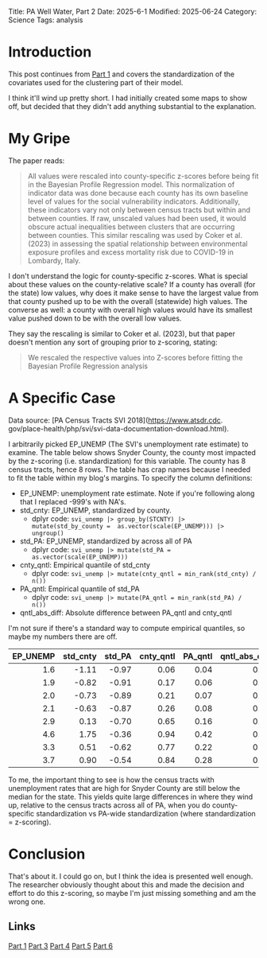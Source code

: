 Title: PA Well Water, Part 2
Date: 2025-6-1
Modified: 2025-06-24
Category: Science
Tags: analysis

# Introduction
This post continues from [Part 1]({filename}./PA_wells_1.md) and covers the 
standardization of the 
covariates used for the 
clustering part of their model.

I think it'll wind up pretty short. I had initially created some maps to 
show off, but decided that they didn't add anything substantial to the 
explanation.

# My Gripe
The paper reads:

> All values were rescaled into county-specific z-scores before being fit in 
> the Bayesian Profile Regression model. This normalization of indicator 
> data was done because each county has its own baseline level of values for 
> the social vulnerability indicators. Additionally, these indicators vary 
> not only between census tracts but within and between counties. If raw, unscaled values had been used, it would obscure actual inequalities between clusters that are occurring between counties. This similar rescaling was used by Coker et al. (2023) in assessing the spatial relationship between environmental exposure profiles and excess mortality risk due to COVID-19 in Lombardy, Italy.

I don't understand the logic for county-specific z-scores. What is special 
about these values on the county-relative scale? If a county has overall 
(for the state) low values, why does it make sense to have the largest value 
from that county pushed up to be with the overall (statewide) high values. 
The converse as well: a county with overall high values would have its 
smallest value pushed down to be with the overall low values.

They say the rescaling is similar to Coker et al. (2023), but that paper 
doesn't mention any sort of grouping prior to z-scoring, stating:

> We rescaled the respective values into Z-scores before fitting the Bayesian Profile Regression analysis

# A Specific Case
Data source: [PA Census Tracts SVI 2018](https://www.atsdr.cdc.
gov/place-health/php/svi/svi-data-documentation-download.html).

I arbitrarily picked EP_UNEMP (The SVI's unemployment rate estimate) to 
examine. The table below shows Snyder County, the county most impacted by 
the z-scoring (i.e. standardization) for this 
variable. The county 
has 8 census tracts, hence 8 rows. The table has crap names because I needed to fit the table 
within my blog's margins. To specify the column definitions:

  - EP_UNEMP: unemployment rate estimate. Note if you're following 
    along that I replaced -999's with NA's.
  - std_cnty: EP_UNEMP, standardized by county.
    - dplyr code: `svi_unemp |> group_by(STCNTY) |> mutate(std_by_county = 
      as.vector(scale(EP_UNEMP))) |> ungroup()`
  - std_PA: EP_UNEMP, standardized by across all of PA
    - dplyr code: `svi_unemp |> mutate(std_PA = as.vector(scale(EP_UNEMP)))`
  - cnty_qntl: Empirical quantile of std_cnty
    - dplyr code: `svi_unemp |> mutate(cnty_qntl = min_rank(std_cnty) / n())`
  - PA_qntl: Empirical quantile of std_PA
    - dplyr code: `svi_unemp |> mutate(PA_qntl = min_rank(std_PA) / n())`
  - qntl_abs_diff: Absolute difference between PA_qntl and cnty_qntl

I'm not sure if there's a standard way to compute empirical quantiles, so 
maybe my numbers there are off.

| EP_UNEMP| std_cnty| std_PA| cnty_qntl| PA_qntl| qntl_abs_diff|
|--------:|--------:|------:|---------:|-------:|-------------:|
|      1.6|    -1.11|  -0.97|      0.06|    0.04|          0.02|
|      1.9|    -0.82|  -0.91|      0.17|    0.06|          0.10|
|      2.0|    -0.73|  -0.89|      0.21|    0.07|          0.14|
|      2.1|    -0.63|  -0.87|      0.26|    0.08|          0.18|
|      2.9|     0.13|  -0.70|      0.65|    0.16|          0.49|
|      4.6|     1.75|  -0.36|      0.94|    0.42|          0.52|
|      3.3|     0.51|  -0.62|      0.77|    0.22|          0.55|
|      3.7|     0.90|  -0.54|      0.84|    0.28|          0.56|

To me, the important thing to see is how the census tracts with unemployment 
rates that are high for Snyder County are still below the median for the 
state. This yields quite large differences in where they wind up, 
relative to 
the census tracts across all of PA, when you do county-specific 
standardization vs PA-wide standardization (where standardization = z-scoring).


# Conclusion
That's about it. I could go on, but I think the idea is presented well 
enough. The researcher obviously thought about this and made the 
decision and effort to 
do this z-scoring, so maybe I'm just missing something and am the wrong one. 

## Links
[Part 1]({filename}./PA_wells_1.md) [Part 3]({filename}./PA_wells_3.md)
[Part 4]({filename}./PA_wells_4.md) [Part 5]({filename}./PA_wells_5_analysis_1.md)
[Part 6]({filename}./PA_wells_6_analysis_2.md)
